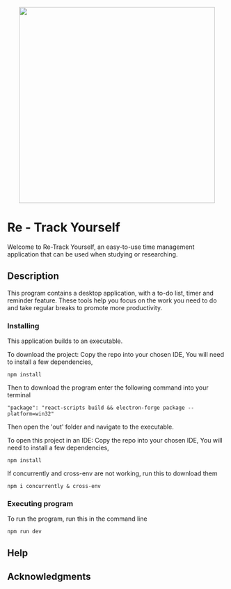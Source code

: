 
<p align="center">
  <img width="450" height="450" src="https://github.com/SarahMATU/FYP/assets/115370785/c8a2a94a-71c0-44f5-b353-6438219bd6f6">
</p>


# Re - Track Yourself

Welcome to Re-Track Yourself, an easy-to-use time management application that can be used when studying or researching.  

## Description

This program contains a desktop application, with a to-do list, timer and reminder feature. These tools help you focus on the work you need to do and take regular breaks to promote more productivity.

### Installing
This application builds to an executable.

To download the project:
Copy the repo into your chosen IDE,
You will need to install a few dependencies,
```
npm install
```
Then to download the program enter the following command into your terminal
```
"package": "react-scripts build && electron-forge package --platform=win32"
```
Then open the 'out' folder and navigate to the executable.

To open this project in an IDE:
Copy the repo into your chosen IDE,
You will need to install a few dependencies,
```
npm install
```
If concurrently and cross-env are not working, run this to download them
```
npm i concurrently & cross-env
```

### Executing program

To run the program, run this in the command line
```
npm run dev
```
## Help


## Acknowledgments
